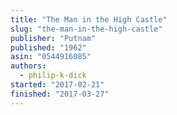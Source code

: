 ```yaml
---
title: "The Man in the High Castle"
slug: "the-man-in-the-high-castle"
publisher: "Putnam"
published: "1962"
asin: "0544916085"
authors:
  - philip-k-dick
started: "2017-02-21"
finished: "2017-03-27"
---
```


